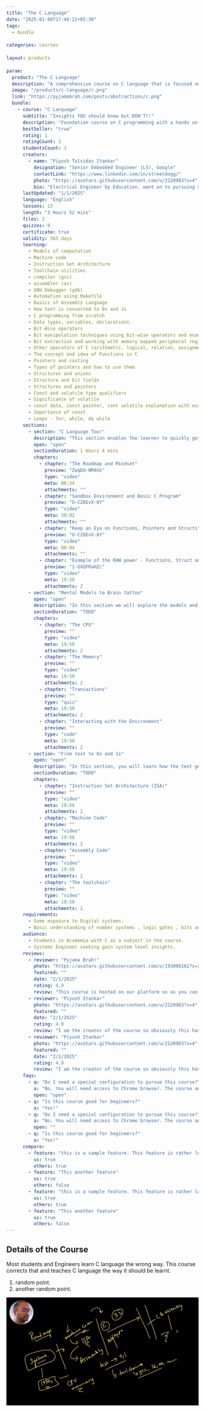 ```yaml
---
title: "The C Language"
date: "2025-01-08T17:48:22+05:30"
tags:
  - bundle

categories: courses

layout: products

param:
  product: "The C Language"
  description: "A comprehensive course on C language that is focused on insights and use in industrial setting. You will start with mental models and end with the mastery of the C concepts in C."
  image: "/products/c-language/c.png"
  link: "https://pyjamabrah.com/posts/abstractions/c.png"
  bundle:
    - course: "C Language"
      subtitle: "Insights YOU should know but DON'T!!"
      description: "Foundation course on C programming with a hands on journey from Machine code to Design using C. Focused on exposing the system level mechanics that will enable you to reason clearly about the code you right and be confident about how the system will behave as a result. The course takes a deliberate approach - starting with the models of systems, exploring instruction set architecture, assembly code, toolchain utilities, and finally make a case for the C language."
      bestSeller: "true"
      rating: 1
      ratingCount: 1
      studentsCount: 1
      creators:
        - name: "Piyush Tulsidas Itankar"
          designation: "Senior Embedded Engineer (L5), Google"
          contactLink: "https://www.linkedin.com/in/streetdogg/"
          photo: "https://avatars.githubusercontent.com/u/2120983?v=4"
          bio: "Electrical Engineer by Education, went on to pursuing masters in Embedded Systems. Has worked at Intel on Navigation Firmware, Bluetooth Driver and RF validation software. Currently working as a Embedded Software Engineer at Google. Has been involved with Firmware development for the Power Management Sub-system on the Tensor SoCs (Pixel Phones) and Pixel Watch System software."
      lastUpdated: "1/1/2025"
      language: "English"
      lessons: 13
      length: "3 Hours 52 mins"
      files: 2
      quizzes: 0
      certificate: true
      validity: 365 days
      learning:
        - Models of computation
        - Machine code
        - Instruction Set Architecture
        - Toolchain utilities
        - compiler (gcc)
        - assembler (as)
        - GNU Debugger (gdb)
        - Automation using Makefile
        - Basics of Assembly Language
        - How text is converted to 0s and 1s
        - C programming from scratch
        - Data types, variables, declarations.
        - Bit-Wise operators
        - Bit manipulation techniques using bit-wise operators and examples
        - Bit extraction and working with memory mapped peripheral registers
        - Other operators of C (arithmetic, logical, relation, assignment )
        - The concept and idea of Functions in C
        - Pointers and casting
        - Types of pointers and how to use them
        - Structures and unions
        - Structure and bit fields
        - Structures and pointers
        - Const and volatile type qualifiers
        - Significance of volatile
        - const data, const pointer, cont volatile explanation with examples
        - Importance of const
        - Loops - for, while, do while
      sections:
        - section: "C Language Tour"
          description: "This section enables the learner to quickly get started with programming in the C language."
          open: "open"
          sectionDuration: 1 Hours 4 mins
          chapters:
            - chapter: "The Roadmap and Mindset"
              preview: "ZwqDd-WM4kk"
              type: "video"
              meta: 06:54
              attachments: ""
            - chapter: "Sandbox Environment and Basic C Program"
              preview: "O-CZ8EvX-8Y"
              type: "video"
              meta: 30:02
              attachments: ""
            - chapter: "Keep an Eye on Functions, Pointers and Structs"
              preview: "O-CZ8EvX-8Y"
              type: "video"
              meta: 08:04
              attachments: ""
            - chapter: "Example of the RAW power - Functions, Struct and Pointers"
              preview: "1-GXQFRaHZc"
              type: "video"
              meta: 19:50
              attachments: 2
        - section: "Mental Models to Brain tattoo"
          open: "open"
          description: "In this section we will explore the models and visualization you can use when reasoning about the system."
          sectionDuration: "TODO"
          chapters:
            - chapter: "The CPU"
              preview: ""
              type: "video"
              meta: 19:50
              attachments: 2
            - chapter: "The Memory"
              preview: ""
              type: "video"
              meta: 19:50
              attachments: 2
            - chapter: "Transactions"
              preview: ""
              type: "quiz"
              meta: 19:50
              attachments: 2
            - chapter: "Interacting with the Environment"
              preview: ""
              type: "code"
              meta: 19:50
              attachments: 2
        - section: "From text to 0s and 1s"
          open: "open"
          description: "In this section, you will learn how the text gets transformed int 0s and 1s that represent the instructions in the memory."
          sectionDuration: "TODO"
          chapters:
            - chapter: "Instruction Set Architecture (ISA)"
              preview: ""
              type: "video"
              meta: 19:50
              attachments: 2
            - chapter: "Machine Code"
              preview: ""
              type: "video"
              meta: 19:50
              attachments: 2
            - chapter: "Assembly Code"
              preview: ""
              type: "video"
              meta: 19:50
              attachments: 2
            - chapter: "The toolchain"
              preview: ""
              type: "video"
              meta: 19:50
              attachments: 2
      requirements:
        - Some exposure to Digital systems.
        - Basic understanding of number systems , logic gates , bits and bytes.
      audience:
        - Students in Academia with C as a subject in the course.
        - Systems Engineer seeking gain system level insights.
      reviews:
        - reviewer: "Pyjama Brah!"
          photo: "https://avatars.githubusercontent.com/u/193006162?s=200&v=4"
          featured: ""
          date: "2/1/2025"
          rating: 4.9
          review: "This course is hosted on our platform so as you can predict this is an awesome course. There are no second thoughts about it."
        - reviewer: "Piyush Itankar"
          photo: "https://avatars.githubusercontent.com/u/2120983?v=4"
          featured: ""
          date: "2/1/2025"
          rating: 4.9
          review: "I am the creator of the course so obviously this has to be the best course on this topic on the planet. I should also specify that my review is heavily biased."
        - reviewer: "Piyush Itankar"
          photo: "https://avatars.githubusercontent.com/u/2120983?v=4"
          featured: ""
          date: "2/1/2025"
          rating: 4.9
          review: "I am the creator of the course so obviously this has to be the best course on this topic on the planet. I should also specify that my review is heavily biased."
      faqs:
        - q: "Do I need a special configuration to pursue this course?"
          a: "No. You will need access to Chrome browser. The course and the labs can all be completed online."
          open: "open"
        - q: "Is this course good for begineers?"
          a: "Yes!"
        - q: "Do I need a special configuration to pursue this course?"
          a: "No. You will need access to Chrome browser. The course and the labs can all be completed online."
          open: ""
        - q: "Is this course good for begineers?"
          a: "Yes!"
      compare:
        - feature: "this is a sample feature. This feature is rather long. too long actually"
          us: true
          others: true
        - feature: "This another feature"
          us: true
          others: false
        - feature: "this is a sample feature. This feature is rather long. too long actually"
          us: true
          others: true
        - feature: "This another feature"
          us: true
          others: false
---
```


## Details  of the Course

Most students and Engineers learn C language the wrong way. This course corrects that and teaches C language the way it should be learnt.
1. random point.
1. another random point.

![](0.png "Preview of the Roadmap discussion.")

